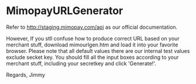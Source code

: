 MimopayURLGenerator
===================

Refer to http://staging.mimopay.com/api as our official documentation.

However, If you stll confuse how to produce correct URL based on your merchant stuff, download mimourlgen.htm and load it into your favorite browser. Please note that all default values there are our internal test values exclude secket key. You should fill all the input boxes according to your merchant stuff, including your secretkey and click 'Generate!'.

Regards,
Jimmy



